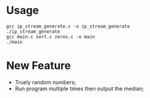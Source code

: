# Usage
```
gcc ip_stream_generate.c -o ip_stream_generate
./ip_stream_generate
gcc main.c sort.c zeros.c -o main
./main
```

# New Feature
- Truely random numbers;
- Run program multiple times then output the median;